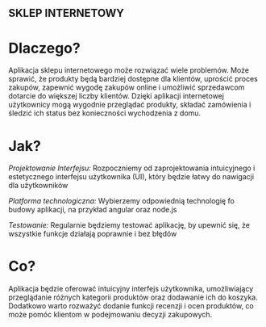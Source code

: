 ## SKLEP INTERNETOWY

# Dlaczego?
Aplikacja sklepu internetowego może rozwiązać wiele problemów. Może sprawić, że produkty będą bardziej dostępne dla klientów, uprościć proces zakupów, zapewnić wygodę zakupów online i umożliwić sprzedawcom dotarcie do większej liczby klientów. Dzięki aplikacji internetowej użytkownicy mogą wygodnie przeglądać produkty, składać zamówienia i śledzić ich status bez konieczności wychodzenia z domu.

# Jak?
*Projektowanie Interfejsu:*
Rozpoczniemy od zaprojektowania intuicyjnego i estetycznego interfejsu użytkownika (UI), który będzie łatwy do nawigacji dla użytkowników

*Platforma technologiczna:*
Wybierzemy odpowiednią technologię fo budowy aplikacji, na przykład angular oraz node.js

*Testowanie:*
Regularnie będziemy testować aplikację, by upewnić się, że wszystkie funkcje działają poprawnie i bez błędów

# Co?
Aplikacja będzie oferować intuicyjny interfejs użytkownika, umożliwiający przeglądanie różnych kategorii produktów oraz dodawanie ich do koszyka. Dodatkowo warto rozważyć dodanie funkcji recenzji i ocen produktów, co może pomóc klientom w podejmowaniu decyzji zakupowych.
